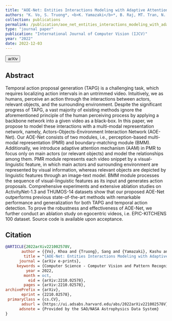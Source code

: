```yaml
---
title: "AOE-Net: Entities Interactions Modeling with Adaptive Attention Mechanism for Temporal Action Proposals Generation"
authors: "K. Vo, S. Truong*, <b>K. Yamazaki</b>*, B. Raj, MT. Tran, N. Le"
collection: publications
permalink: /publication/aoe_net_entities_interactions_modeling_with_adaptive_attention_mechanism_for_temporal_action_proposals_generation
type: "journal paper"
publication: "International Journal of Computer Vision (IJCV)"
year: "2022"
date: 2022-12-03
---
```

<button class="btn btn-round btn-sm btn-ghost-blue" onclick="location.href='https://arxiv.org/abs/2210.02578'">arXiv</button>

## Abstract
Temporal action proposal generation (TAPG) is a challenging task, which requires localizing action intervals in an untrimmed video. Intuitively, we as humans, perceive an action through the interactions between actors, relevant objects, and the surrounding environment. Despite the significant progress of TAPG, a vast majority of existing methods ignore the aforementioned principle of the human perceiving process by applying a backbone network into a given video as a black-box. In this paper, we propose to model these interactions with a multi-modal representation network, namely, Actors-Objects-Environment Interaction Network (AOE-Net). Our AOE-Net consists of two modules, i.e., perception-based multi-modal representation (PMR) and boundary-matching module (BMM). Additionally, we introduce adaptive attention mechanism (AAM) in PMR to focus only on main actors (or relevant objects) and model the relationships among them. PMR module represents each video snippet by a visual-linguistic feature, in which main actors and surrounding environment are represented by visual information, whereas relevant objects are depicted by linguistic features through an image-text model. BMM module processes the sequence of visual-linguistic features as its input and generates action proposals. Comprehensive experiments and extensive ablation studies on ActivityNet-1.3 and THUMOS-14 datasets show that our proposed AOE-Net outperforms previous state-of-the-art methods with remarkable performance and generalization for both TAPG and temporal action detection. To prove the robustness and effectiveness of AOE-Net, we further conduct an ablation study on egocentric videos, i.e. EPIC-KITCHENS 100 dataset. Source code is available upon acceptance. 

## Citation
```bibtex
@ARTICLE{2022arXiv221002578V,
       author = {{Vo}, Khoa and {Truong}, Sang and {Yamazaki}, Kashu and {Raj}, Bhiksha and {Tran}, Minh-Triet and {Le}, Ngan},
        title = "{AOE-Net: Entities Interactions Modeling with Adaptive Attention Mechanism for Temporal Action Proposals Generation}",
      journal = {arXiv e-prints},
     keywords = {Computer Science - Computer Vision and Pattern Recognition},
         year = 2022,
        month = oct,
          eid = {arXiv:2210.02578},
        pages = {arXiv:2210.02578},
archivePrefix = {arXiv},
       eprint = {2210.02578},
 primaryClass = {cs.CV},
       adsurl = {https://ui.adsabs.harvard.edu/abs/2022arXiv221002578V},
      adsnote = {Provided by the SAO/NASA Astrophysics Data System}
}
```
